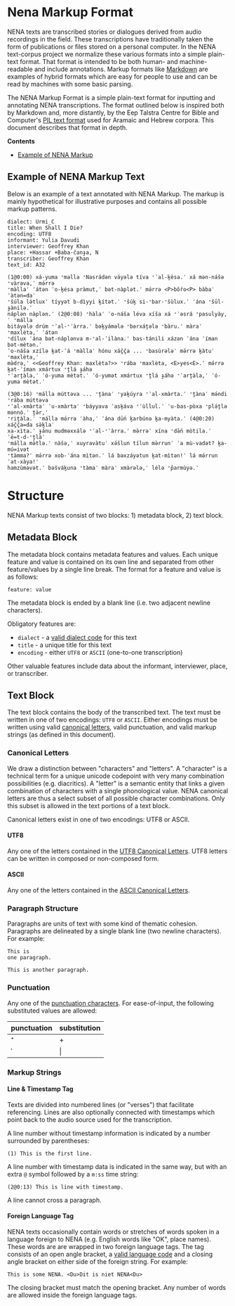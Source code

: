 # Nena Markup Format 

NENA texts are transcribed stories or dialogues derived from audio recordings in 
the field. These transcriptions have traditionally taken the form of publications 
or files stored on a personal computer. In the NENA text-corpus project we normalize 
these various formats into a simple plain-text format. That format is intended 
to be both human- and machine-readable and include annotations. Markup formats like 
[Markdown](https://daringfireball.net/projects/markdown/syntax) are examples
of hybrid formats which are easy for people to use and can be read by machines 
with some basic parsing. 

The NENA Markup Format is a simple plain-text format for inputting and annotating
NENA transcriptions. The format outlined below is inspired both by Markdown and, 
more distantly, by the Eep Talstra Centre for Bible and Computer's 
[PIL text format](https://github.com/ETCBC/data_creation/blob/master/documentation/pil_format.pdf)
used for Aramaic and Hebrew corpora. This document describes that format in depth.

**Contents**
* [Example of NENA Markup](#Example-of-NENA-Markup-Text)

## Example of NENA Markup Text

Below is an example of a text annotated with NENA Markup. The markup is mainly 
hypothetical for illustrative purposes and contains all possible markup patterns.

```
dialect: Urmi_C
title: When Shall I Die?
encoding: UTF8
informant: Yulia Davudi
interviewer: Geoffrey Khan
place: +Hassar +Baba-čanɟa, N
transcriber: Geoffrey Khan
text_id: A32 

(1@0:00) xá-yuma ⁺malla ⁺Nasrádən váyələ tíva ⁺ʾal-k̭èsa.ˈ xá mən-nášə ⁺vàrəva,ˈ mə́rrə
⁺màllaˈ ʾátən ʾo-k̭ésa pràmut,ˈ bət-nàplət.ˈ mə́rrə <P>bŏ́ro<P> bàbaˈ ʾàtən=daˈ
⁺šúla lə̀tluxˈ tíyyət b-dìyyi k̭ítət.ˈ ⁺šúk̭ si-⁺bar-⁺šùlux.ˈ ʾána ⁺šūl-ɟànilə.ˈ
náplən nàplən.ˈ (2@0:08) ⁺hàlaˈ ʾo-náša léva xíša xá ⁺ʾəsrá ⁺pasulyày,ˈ ⁺málla
bitáyələ drúm ⁺ʾal-⁺ʾàrra.ˈ bək̭yámələ ⁺bərxáṱələ ⁺bàru.ˈ màraˈ ⁺maxlèta,ˈ ʾátən
⁺dílux ʾána bət-náplənva m-⁺al-ʾilàna.ˈ bas-tánili xázən ʾána ʾíman bət-mètən.ˈ
ʾo-náša xzílə k̭at-ʾá ⁺màllaˈ hónu xáč̭č̭a ... ⁺basùrələˈ mə́rrə k̭àtuˈ ⁺maxlèta,ˈ
mə̀drə,ˈ <<Geoffrey Khan: maxlèta?>> ⁺rába ⁺maxlèta, <E>yes<E>.ˈ mə́rrə k̭at-ʾíman xmártux ⁺ṱlá ɟáhə 
⁺ʾarṱàla,ˈ ʾó-yuma mètət.ˈ ʾó-yumət xmártux ⁺ṱlá ɟáhə ⁺ʾarṱàla,ˈ ʾó-yuma mètət.ˈ 

(3@0:16) ⁺málla múttəva ... ⁺ṱànaˈ ⁺yak̭úyra ⁺ʾal-xmàrta.ˈ ⁺ṱànaˈ mə́ndi ⁺rába múttəva 
⁺ʾal-xmàrtaˈ ʾu-xmàrtaˈ ⁺báyyava ʾask̭áva ⁺ʾùllul.ˈ ʾu-bas-pòxa ⁺plə́ṱlə mənnó.ˈ ṱə̀r,ˈ
⁺riṱàla.ˈ ⁺málla mə́rrə ʾàha,ˈ ʾána dū́n k̭arbúnə k̭a-myàta.ˈ (4@0:20) xáč̭č̭a=da sə̀k̭laˈ
xa-xìta.ˈ ɟánu mudməxxálə ⁺ʾal-⁺ʾàrra.ˈ mə̀rrəˈ xína ⁺dā́n mòtila.ˈ ʾē=t-d-⁺ṱlàˈ
⁺málla mə̀tlə.ˈ nàšə,ˈ xuyravàtuˈ xə́šlun tílun mə̀rrunˈ ʾa mù-vadət? k̭a-mú=ivət
⁺tàmma?ˈ mə́rrə xob-ʾána mìtən.ˈ lá bəxzáyətun k̭at-mìtən!ˈ lá mə́rrun ʾat-xàya!ˈ
hamzùməvət.ˈ bəšvák̭una ⁺tàmaˈ màraˈ xmàrələ,ˈ lélə ⁺p̂armùyə.ˈ
```

# Structure

NENA Markup texts consist of two blocks: 1) metadata block, 2) text block.

## Metadata Block

The metadata block contains metadata features and values. Each unique feature
and value is contained on its own line and separated from other feature/values 
by a single line break. The format for a feature and value is as follows:

```
feature: value
``` 

The metadata block is ended by a blank line (i.e. two adjacent newline characters).

Obligatory features are: 
* `dialect` - a [valid dialect code](Metadata-Block) for this text
* `title` - a unique title for this text
* `encoding` - either `UTF8` or `ASCII` (one-to-one transcription)

Other valuable features include data about the informant, interviewer, place, 
or transcriber. 

## Text Block

The text block contains the body of the transcribed text. The text must be written
in one of two encodings: `UTF8` or `ASCII`. Either encodings must be written using 
valid [canonical letters](#Canonical-Letters), valid punctuation, and valid 
markup strings (as defined in this document). 

### Canonical Letters

We draw a distinction between "characters" and "letters". A "character" is a 
technical term for a unique unicode codepoint with very many combination
possibilities (e.g. diacritics). A "letter" is a semantic entity that links
a given combination of characters with a single phonological value. NENA canonical 
letters are thus a select subset of all possible character combinations. Only 
this subset is allowed in the text portions of a text block.

Canonical letters exist in one of two encodings: UTF8 or ASCII.

#### UTF8

Any one of the letters contained in the [UTF8 Canonical Letters](#UTF8). UTF8 
letters can be written in composed or non-composed form. 

#### ASCII 

Any one of the letters contained in the [ASCII Canonical Letters](#ASCII). 

### Paragraph Structure

Paragraphs are units of text with some kind of thematic cohesion. Paragraphs 
are delineated by a single blank line (two newline characters). For example:

```
This is
one paragraph.
    
This is another paragraph.
```

### Punctuation

Any one of the [punctuation characters](#Punctuation). For ease-of-input, the following 
substituted values are allowed:

| punctuation | substitution | 
|    -----    |   -----      |
| ⁺ | + | 
| ˈ | \| | 

### Markup Strings

#### Line & Timestamp Tag

Texts are divided into numbered lines (or "verses") that facilitate referencing.
Lines are also optionally connected with timestamps which point back to the audio
source used for the transcription.

A line number without timestamp information is indicated by a number
surrounded by parentheses:

```
(1) This is the first line.
```

A line number with timestamp data is indicated in the same way, but 
with an extra `@` symbol followed by a `m:ss` time string:

```
(2@0:13) This is line with timestamp.
```

A line cannot cross a paragraph.

#### Foreign Language Tag

NENA texts occasionally contain words or stretches of words spoken in a language
foreign to NENA (e.g. English words like "OK", place names). These words are 
are wrapped in two foreign language tags. The tag consists of an open angle bracket,
a [valid language code](#Foreign-Language-Tag) and a closing angle bracket on either side of the 
foreign string. For example:

```
This is some NENA. <Du>Dit is niet NENA<Du>
```

The closing bracket must match the opening bracket. Any number of words are 
allowed inside the foreign language tags.
